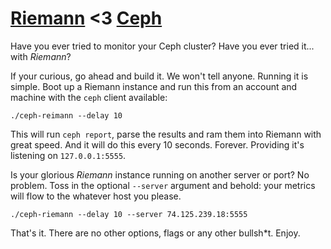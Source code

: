 [Riemann](http://riemann.io/) <3 [Ceph](http://ceph.com/)
===

Have you ever tried to monitor your Ceph cluster? Have you ever tried it... with _Riemann_?

If your curious, go ahead and build it. We won't tell anyone. Running it is simple. Boot up a Riemann instance and run this from an account and machine with the `ceph` client available:

    ./ceph-reimann --delay 10

This will run `ceph report`, parse the results and ram them into Riemann with great speed. And it will do this every 10 seconds. Forever. Providing it's listening on `127.0.0.1:5555`.

Is your glorious _Riemann_ instance running on another server or port? No problem. Toss in the optional `--server` argument and behold: your metrics will flow to the whatever host you please.

    ./ceph-riemann --delay 10 --server 74.125.239.18:5555

That's it. There are no other options, flags or any other bullsh*t. Enjoy.

